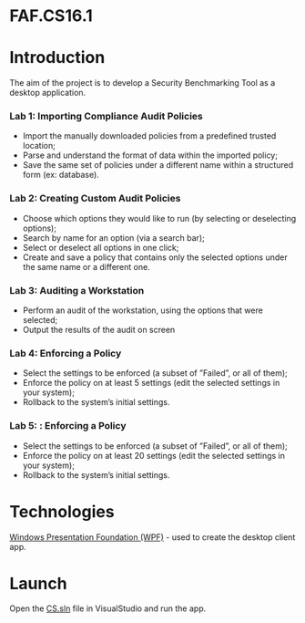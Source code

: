 # FAF.CS16.1

# Introduction

The aim of the project is to develop a Security Benchmarking Tool as a desktop application.

### Lab 1: Importing Compliance Audit Policies

- Import the manually downloaded policies from a predefined trusted location;
- Parse and understand the format of data within the imported policy;
- Save the same set of policies under a different name within a structured form (ex: database).

### Lab 2: Creating Custom Audit Policies

- Choose which options they would like to run (by selecting or deselecting options);
- Search by name for an option (via a search bar);
- Select or deselect all options in one click;
- Create and save a policy that contains only the selected options under the same name or
  a different one.

### Lab 3: Auditing a Workstation

- Perform an audit of the workstation, using the options that were selected;
- Output the results of the audit on screen

### Lab 4: Enforcing a Policy

- Select the settings to be enforced (a subset of ”Failed”, or all of them);
- Enforce the policy on at least 5 settings (edit the selected settings in your system);
- Rollback to the system’s initial settings.

### Lab 5: : Enforcing a Policy 
- Select the settings to be enforced (a subset of ”Failed”, or all of them);
- Enforce the policy on at least 20 settings (edit the selected settings in your system);
- Rollback to the system’s initial settings.

# Technologies

[Windows Presentation Foundation (WPF)](https://docs.microsoft.com/en-us/visualstudio/designers/getting-started-with-wpf?view=vs-2019) - used to create the desktop client app.

# Launch

Open the [CS.sln](./CS.sln) file in VisualStudio and run the app.

